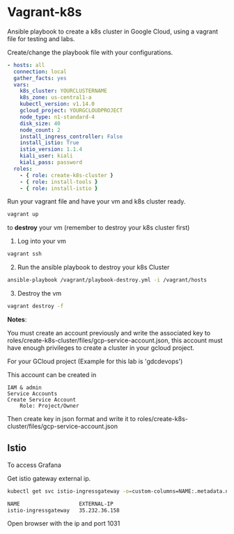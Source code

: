 # Vagrant-k8s

Ansible playbook to create a k8s cluster in Google Cloud, using a vagrant file for testing and labs.

Create/change the playbook file with your configurations.

```yaml
- hosts: all
  connection: local
  gather_facts: yes
  vars:
    k8s_cluster: YOURCLUSTERNAME
    k8s_zone: us-central1-a
    kubectl_version: v1.14.0
    gcloud_project: YOURGCLOUDPROJECT
    node_type: n1-standard-4
    disk_size: 40
    node_count: 2
    install_ingress_controller: False
    install_istio: True
    istio_version: 1.1.4
    kiali_user: kiali
    kiali_pass: password
  roles:
    - { role: create-k8s-cluster }
    - { role: install-tools }
    - { role: install-istio }
```

Run your vagrant file and have your vm and k8s cluster ready.

```bash
vagrant up
```

to **destroy** your vm (remember to destroy your k8s cluster first)

1. Log into your vm

```bash
vagrant ssh
```

2. Run the ansible playbook to destroy your k8s Cluster

```bash
ansible-playbook /vagrant/playbook-destroy.yml -i /vagrant/hosts
```

3. Destroy the vm

```bash
vagrant destroy -f
```

**Notes**:

You must create an account previously and write the associated key to roles/create-k8s-cluster/files/gcp-service-account.json, this account must have enough privileges to create a cluster in your gcloud project.

For your GCloud project (Example for this lab is 'gdcdevops')

This account can be created in

    IAM & admin
    Service Accounts
    Create Service Account
        Role: Project/Owner

Then create key in json format and write it to roles/create-k8s-cluster/files/gcp-service-account.json

## Istio

To access Grafana

Get istio gateway external ip.

```sh
kubectl get svc istio-ingressgateway -o=custom-columns=NAME:.metadata.name,EXTERNAL-IP:.status.loadBalancer.ingress[*].ip -n istio-system
```

```txt
NAME                   EXTERNAL-IP
istio-ingressgateway   35.232.36.158
```

Open browser with the ip and port 1031
